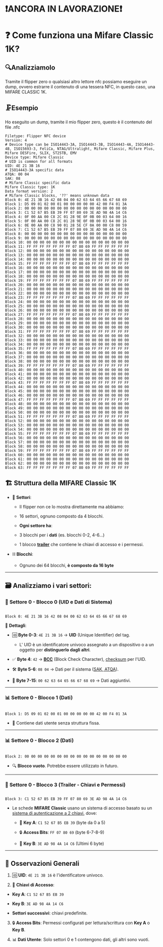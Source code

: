 # ❗ANCORA IN LAVORAZIONE❗

# ❓ Come funziona una **Mifare Classic 1K?**

## 🔍**Analizziamolo**  

Tramite il flipper zero o qualsiasi altro lettore nfc possiamo eseguire un dump, ovvero estrarre il contenuto di una tessera NFC, in questo caso, una MIFARE CLASSIC 1K.

## 🗜️Esempio
Ho eseguito un dump, tramite il mio flipper zero, questo è il contenuto del file .nfc
```
Filetype: Flipper NFC device
Version: 4
# Device type can be ISO14443-3A, ISO14443-3B, ISO14443-4A, ISO14443-4B, ISO15693-3, FeliCa, NTAG/Ultralight, Mifare Classic, Mifare Plus, Mifare DESFire, SLIX, ST25TB, EMV
Device type: Mifare Classic
# UID is common for all formats
UID: 4E 21 3B 16
# ISO14443-3A specific data
ATQA: 00 04
SAK: 08
# Mifare Classic specific data
Mifare Classic type: 1K
Data format version: 2
# Mifare Classic blocks, '??' means unknown data
Block 0: 4E 21 3B 16 42 08 04 00 62 63 64 65 66 67 68 69
Block 1: D5 09 01 02 00 01 00 00 00 00 00 42 00 F4 01 3A
Block 2: 00 00 00 00 00 00 00 00 00 00 00 00 00 00 00 00
Block 3: C1 52 67 B5 EB 39 FF 07 80 69 3E AD 98 4A 14 C6
Block 4: 0F 00 AA 00 C8 2C 01 28 9E 0F 0B 00 03 64 00 16
Block 5: 0F 00 AA 00 C8 2C 01 28 9E 0F 0B 00 03 64 00 16
Block 6: 0E 00 AA 00 C8 90 01 28 5E CF 0A 00 00 C8 00 59
Block 7: C1 52 67 B5 EB 39 FF 07 80 69 3E AD 98 4A 14 C6
Block 8: 00 00 00 00 00 00 00 00 00 00 00 00 00 00 00 00
Block 9: 00 00 00 00 00 00 00 00 00 00 00 00 00 00 00 00
Block 10: 00 00 00 00 00 00 00 00 00 00 00 00 00 00 00 00
Block 11: FF FF FF FF FF FF FF 07 80 69 FF FF FF FF FF FF
Block 12: 00 00 00 00 00 00 00 00 00 00 00 00 00 00 00 00
Block 13: 00 00 00 00 00 00 00 00 00 00 00 00 00 00 00 00
Block 14: 00 00 00 00 00 00 00 00 00 00 00 00 00 00 00 00
Block 15: FF FF FF FF FF FF FF 07 80 69 FF FF FF FF FF FF
Block 16: 00 00 00 00 00 00 00 00 00 00 00 00 00 00 00 00
Block 17: 00 00 00 00 00 00 00 00 00 00 00 00 00 00 00 00
Block 18: 00 00 00 00 00 00 00 00 00 00 00 00 00 00 00 00
Block 19: FF FF FF FF FF FF FF 07 80 69 FF FF FF FF FF FF
Block 20: 00 00 00 00 00 00 00 00 00 00 00 00 00 00 00 00
Block 21: 00 00 00 00 00 00 00 00 00 00 00 00 00 00 00 00
Block 22: 00 00 00 00 00 00 00 00 00 00 00 00 00 00 00 00
Block 23: FF FF FF FF FF FF FF 07 80 69 FF FF FF FF FF FF
Block 24: 00 00 00 00 00 00 00 00 00 00 00 00 00 00 00 00
Block 25: 00 00 00 00 00 00 00 00 00 00 00 00 00 00 00 00
Block 26: 00 00 00 00 00 00 00 00 00 00 00 00 00 00 00 00
Block 27: FF FF FF FF FF FF FF 07 80 69 FF FF FF FF FF FF
Block 28: 00 00 00 00 00 00 00 00 00 00 00 00 00 00 00 00
Block 29: 00 00 00 00 00 00 00 00 00 00 00 00 00 00 00 00
Block 30: 00 00 00 00 00 00 00 00 00 00 00 00 00 00 00 00
Block 31: FF FF FF FF FF FF FF 07 80 69 FF FF FF FF FF FF
Block 32: 00 00 00 00 00 00 00 00 00 00 00 00 00 00 00 00
Block 33: 00 00 00 00 00 00 00 00 00 00 00 00 00 00 00 00
Block 34: 00 00 00 00 00 00 00 00 00 00 00 00 00 00 00 00
Block 35: FF FF FF FF FF FF FF 07 80 69 FF FF FF FF FF FF
Block 36: 00 00 00 00 00 00 00 00 00 00 00 00 00 00 00 00
Block 37: 00 00 00 00 00 00 00 00 00 00 00 00 00 00 00 00
Block 38: 00 00 00 00 00 00 00 00 00 00 00 00 00 00 00 00
Block 39: FF FF FF FF FF FF FF 07 80 69 FF FF FF FF FF FF
Block 40: 00 00 00 00 00 00 00 00 00 00 00 00 00 00 00 00
Block 41: 00 00 00 00 00 00 00 00 00 00 00 00 00 00 00 00
Block 42: 00 00 00 00 00 00 00 00 00 00 00 00 00 00 00 00
Block 43: FF FF FF FF FF FF FF 07 80 69 FF FF FF FF FF FF
Block 44: 00 00 00 00 00 00 00 00 00 00 00 00 00 00 00 00
Block 45: 00 00 00 00 00 00 00 00 00 00 00 00 00 00 00 00
Block 46: 00 00 00 00 00 00 00 00 00 00 00 00 00 00 00 00
Block 47: FF FF FF FF FF FF FF 07 80 69 FF FF FF FF FF FF
Block 48: 00 00 00 00 00 00 00 00 00 00 00 00 00 00 00 00
Block 49: 00 00 00 00 00 00 00 00 00 00 00 00 00 00 00 00
Block 50: 00 00 00 00 00 00 00 00 00 00 00 00 00 00 00 00
Block 51: FF FF FF FF FF FF FF 07 80 69 FF FF FF FF FF FF
Block 52: 00 00 00 00 00 00 00 00 00 00 00 00 00 00 00 00
Block 53: 00 00 00 00 00 00 00 00 00 00 00 00 00 00 00 00
Block 54: 00 00 00 00 00 00 00 00 00 00 00 00 00 00 00 00
Block 55: FF FF FF FF FF FF FF 07 80 69 FF FF FF FF FF FF
Block 56: 00 00 00 00 00 00 00 00 00 00 00 00 00 00 00 00
Block 57: 00 00 00 00 00 00 00 00 00 00 00 00 00 00 00 00
Block 58: 00 00 00 00 00 00 00 00 00 00 00 00 00 00 00 00
Block 59: FF FF FF FF FF FF FF 07 80 69 FF FF FF FF FF FF
Block 60: 00 00 00 00 00 00 00 00 00 00 00 00 00 00 00 00
Block 61: 00 00 00 00 00 00 00 00 00 00 00 00 00 00 00 00
Block 62: 00 00 00 00 00 00 00 00 00 00 00 00 00 00 00 00
Block 63: FF FF FF FF FF FF FF 07 80 69 FF FF FF FF FF FF
```
  

## 🏗️ Struttura della MIFARE Classic 1K

- 📂 **Settori**:
	- Il flipper non ce lo mostra direttamente ma abbiamo:
	- 16 settori, ognuno composto da 4 blocchi.
	
	- **Ogni settore ha**:
	- 3 blocchi per i **dati** (es. blocchi 0-2, 4-6...)
	- 1 blocco [**trailer**](https://github.com/Lotverp/Come-funzionano-le-Mifare-Classic-1K/blob/main/chiave%20a-b.md) che contiene le chiavi di accesso e i permessi.

- ⛓️ **Blocchi**:
	- Ognuno dei 64 blocchi, **è composto da 16 byte**

  

---

  

## 🗃️ Analizziamo i vari settori:

  

### 🔹 **Settore 0 - Blocco 0 (UID e Dati di Sistema)**

```

Block 0: 4E 21 3B 16 42 08 04 00 62 63 64 65 66 67 68 69

```

🔑 **Dettagli**:

- 🆔 **Byte 0-3**: `4E 21 3B 16` → **UID** (Unique Identifier) del tag.
	- L' UID è un identificatore univoco assegnato a un dispositivo o a un oggetto per **distinguerlo dagli altri**.

- ✅ **Byte 4**: `42` → [**BCC**](https://github.com/Lotverp/Come-funzionano-le-Mifare-Classic-1K/blob/main/BCC.md) (Block Check Character), [checksum](https://github.com/Lotverp/Come-funzionano-le-Mifare-Classic-1K/blob/main/Checksum.md) per l'UID.

- 🛠️ **Byte 5-6**: `08 04` → Dati per il sistema ([SAK, ATQA](https://github.com/Lotverp/Come-funzionano-le-Mifare-Classic-1K/blob/main/sak-atqa.md)).

- 📄 **Byte 7-15**: `00 62 63 64 65 66 67 68 69` → Dati aggiuntivi.

  

---

  

### 📊 **Settore 0 - Blocco 1 (Dati)**

```

Block 1: D5 09 01 02 00 01 00 00 00 00 00 42 00 F4 01 3A

```

- 📝 Contiene dati utente senza struttura fissa.

  

---

  

### 📊 **Settore 0 - Blocco 2 (Dati)**

```

Block 2: 00 00 00 00 00 00 00 00 00 00 00 00 00 00 00 00

```

- 🔍 **Blocco vuoto**. Potrebbe essere utilizzato in futuro.

  

---

  

### 🔐 **Settore 0 - Blocco 3 (Trailer - Chiavi e Permessi)**

```

Block 3: C1 52 67 B5 EB 39 FF 07 80 69 3E AD 98 4A 14 C6

```

- Le schede **MIFARE Classic** usano un sistema di accesso basato su un [sistema di autenticazione a 2 chiavi](https://github.com/Lotverp/Come-funzionano-le-Mifare-Classic-1K/blob/main/chiave%20a-b.md), dove:
	- 🔑 **Key A**: `C1 52 67 B5 EB 39` (byte da 0 a 5)

	- 🔒 **Access Bits**: `FF 07 80 69` (byte 6-7-8-9)

	- 🔑 **Key B**: `3E AD 98 4A 14 C6` (Ultimi 6 byte)

  

---

  

## 🔎 Osservazioni Generali

1. 🆔 **UID**: `4E 21 3B 16` è l'identificatore univoco.

2. 🔐 **Chiavi di Accesso**:

-  **Key A**: `C1 52 67 B5 EB 39`

-  **Key B**: `3E AD 98 4A 14 C6`

-  **Settori successivi**: chiavi predefinite.

3. 🔒 **Access Bits**: Permessi configurati per lettura/scrittura con **Key A** o **Key B**.

4. 📊 **Dati Utente**: Solo settori 0 e 1 contengono dati, gli altri sono vuoti.
